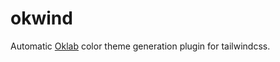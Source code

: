 # okwind

Automatic [Oklab](https://bottosson.github.io/posts/oklab/) color theme generation plugin for tailwindcss.

```

```
